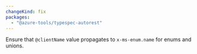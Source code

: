 ```yaml
---
changeKind: fix
packages:
  - "@azure-tools/typespec-autorest"
---
```


Ensure that `@clientName` value propagates to `x-ms-enum.name` for enums and unions.
